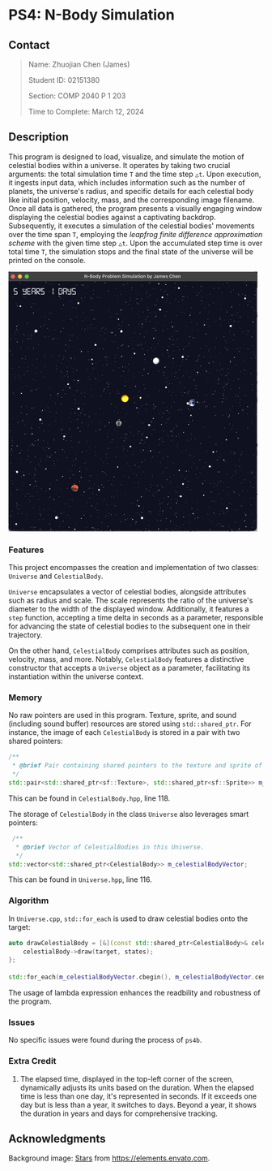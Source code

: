 # PS4: N-Body Simulation

## Contact

> Name: Zhuojian Chen (James)
>
> Student ID: 02151380
>
> Section: COMP 2040 P 1 203
>
> Time to Complete: March 12, 2024

## Description

This program is designed to load, visualize, and simulate the motion of celestial bodies within a universe. It operates by taking two crucial arguments: the total simulation time `T` and the time step `△t`. Upon execution, it ingests input data, which includes information such as the number of planets, the universe's radius, and specific details for each celestial body like initial position, velocity, mass, and the corresponding image filename. Once all data is gathered, the program presents a visually engaging window displaying the celestial bodies against a captivating backdrop. Subsequently, it executes a simulation of the celestial bodies' movements over the time span `T`, employing the *leapfrog finite difference approximation scheme* with the given time step `△t`. Upon the accumulated step time is over total time `T`, the simulation stops and the final state of the universe will be printed on the console.

<img src="./screenshot.png" alt="screenshot" style="zoom:50%;" />

### Features

This project encompasses the creation and implementation of two classes: `Universe` and `CelestialBody`.

`Universe` encapsulates a vector of celestial bodies, alongside attributes such as radius and scale. The scale represents the ratio of the universe's diameter to the width of the displayed window. Additionally, it features a `step` function, accepting a time delta in seconds as a parameter, responsible for advancing the state of celestial bodies to the subsequent one in their trajectory.

On the other hand, `CelestialBody` comprises attributes such as position, velocity, mass, and more. Notably, `CelestialBody` features a distinctive constructor that accepts a `Universe` object as a parameter, facilitating its instantiation within the universe context.

### Memory

No raw pointers are used in this program. Texture, sprite, and sound (including sound buffer) resources are stored using `std::shared_ptr`. For instance, the image of each `CelestialBody` is stored in a pair with two shared pointers:

~~~c++
/**
 * @brief Pair containing shared pointers to the texture and sprite of this CelestialBody.
 */
std::pair<std::shared_ptr<sf::Texture>, std::shared_ptr<sf::Sprite>> m_image;
~~~

This can be found in `CelestialBody.hpp`, line 118.

The storage of `CelestialBody` in the class `Universe` also leverages smart pointers:

```c++
 /**
  * @brief Vector of CelestialBodies in this Universe.
  */
std::vector<std::shared_ptr<CelestialBody>> m_celestialBodyVector;
```

This can be found in `Universe.hpp`, line 116.

### Algorithm

In `Universe.cpp`, `std::for_each` is used to draw celestial bodies onto the target:

```c++
auto drawCelestialBody = [&](const std::shared_ptr<CelestialBody>& celestialBody) {
    celestialBody->draw(target, states);
};

std::for_each(m_celestialBodyVector.cbegin(), m_celestialBodyVector.cend(), drawCelestialBody);
```

The usage of lambda expression enhances the readbility and robustness of the program.

### Issues

No specific issues were found during the process of `ps4b`.

### Extra Credit

1. The elapsed time, displayed in the top-left corner of the screen, dynamically adjusts its units based on the duration. When the elapsed time is less than one day, it's represented in seconds. If it exceeds one day but is less than a year, it switches to days. Beyond a year, it shows the duration in years and days for comprehensive tracking.

## Acknowledgments

Background image: [Stars](https://elements.envato.com/stars-ZFJ7AAD) from https://elements.envato.com.
